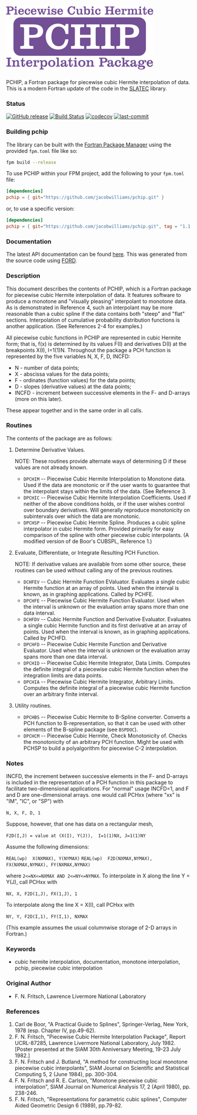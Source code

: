 ![pchip-logo](media/logo.png)
============

PCHIP, a Fortran package for piecewise cubic Hermite interpolation of data. This is a modern Fortran update of the code in the [SLATEC](http://www.netlib.org/slatec/pchip/) library.

### Status

[![GitHub release](https://img.shields.io/github/release/jacobwilliams/pchip.svg)](https://github.com/jacobwilliams/pchip/releases/latest)
[![Build Status](https://github.com/jacobwilliams/pchip/actions/workflows/CI.yml/badge.svg)](https://github.com/jacobwilliams/pchip/actions)
[![codecov](https://codecov.io/gh/jacobwilliams/pchip/branch/master/graph/badge.svg)](https://codecov.io/gh/jacobwilliams/pchip)
[![last-commit](https://img.shields.io/github/last-commit/jacobwilliams/pchip)](https://github.com/jacobwilliams/pchip/commits/master)

### Building pchip

The library can be built with the [Fortran Package Manager](https://github.com/fortran-lang/fpm) using the provided `fpm.toml` file like so:

```bash
fpm build --release
```

To use PCHIP within your FPM project, add the following to your `fpm.toml` file:

```toml
[dependencies]
pchip = { git="https://github.com/jacobwilliams/pchip.git" }
```

or, to use a specific version:
```toml
[dependencies]
pchip = { git="https://github.com/jacobwilliams/pchip.git", tag = "1.1.0" }
```

### Documentation

The latest API documentation can be found [here](https://jacobwilliams.github.io/PCHIP/). This was generated from the source code using [FORD](https://github.com/Fortran-FOSS-Programmers/ford).

### Description

This document describes the contents of PCHIP, which is a Fortran package for piecewise cubic Hermite interpolation of data. It features software to produce a monotone and "visually pleasing" interpolant to monotone data.  As is demonstrated in Reference 4, such an interpolant may be more reasonable than a cubic spline if the data contains both "steep" and "flat" sections.  Interpolation of cumulative probability distribution functions is another application.  (See References 2-4 for examples.)

All piecewise cubic functions in PCHIP are represented in cubic Hermite form; that is, f(x) is determined by its values F(I) and derivatives D(I) at the breakpoints X(I), I=1(1)N. Throughout the package a PCH function is represented by the five variables  N, X, F, D, INCFD:

 * N     - number of data points;
 * X     - abscissa values for the data points;
 * F     - ordinates (function values) for the data points;
 * D     - slopes (derivative values) at the data points;
 * INCFD - increment between successive elements in the F- and D-arrays (more on this later).

These appear together and in the same order in all calls.

### Routines

The contents of the package are as follows:

 1. Determine Derivative Values.

    NOTE:  These routines provide alternate ways of determining D if these values are not already known.

    * `DPCHIM` -- Piecewise Cubic Hermite Interpolation to Monotone data. Used if the data are monotonic or if the user wants to guarantee that the interpolant stays within the limits of the data.  (See Reference 3.
    * `DPCHIC` -- Piecewise Cubic Hermite Interpolation Coefficients. Used if neither of the above conditions holds, or if the user wishes control over boundary derivatives. Will generally reproduce monotonicity on subintervals over which the data are monotonic.
    * `DPCHSP` -- Piecewise Cubic Hermite Spline. Produces a cubic spline interpolator in cubic Hermite form.  Provided primarily for easy comparison of the spline with other piecewise cubic interpolants.  (A modified version of de Boor's CUBSPL, Reference 1.)

 2. Evaluate, Differentiate, or Integrate Resulting PCH Function.

    NOTE:  If derivative values are available from some other source, these routines can be used without calling any of the previous routines.

    * `DCHFEV` -- Cubic Hermite Function EValuator. Evaluates a single cubic Hermite function at an array of points.  Used when the interval is known, as in graphing applications.  Called by PCHFE.
    * `DPCHFE` -- Piecewise Cubic Hermite Function Evaluator. Used when the interval is unknown or the evaluation array spans more than one data interval.
    * `DCHFDV` -- Cubic Hermite Function and Derivative Evaluator. Evaluates a single cubic Hermite function and its first derivative at an array of points.  Used when the interval is known, as in graphing applications. Called by PCHFD.
    * `DPCHFD` -- Piecewise Cubic Hermite Function and Derivative Evaluator. Used when the interval is unknown or the evaluation array spans more than one data interval.
    * `DPCHID` -- Piecewise Cubic Hermite Integrator, Data Limits. Computes the definite integral of a piecewise cubic Hermite function when the integration limits are data points.
    * `DPCHIA` -- Piecewise Cubic Hermite Integrator, Arbitrary Limits. Computes the definite integral of a piecewise cubic Hermite function over an arbitrary finite interval.

 3. Utility routines.

    * `DPCHBS` -- Piecewise Cubic Hermite to B-Spline converter. Converts a PCH function to B-representation, so that it can be used with other elements of the B-spline package (see `BSPDOC`).
    * `DPCHCM` -- Piecewise Cubic Hermite, Check Monotonicity of. Checks the monotonicity of an arbitrary PCH function. Might be used with PCHSP to build a polyalgorithm for piecewise C-2 interpolation.

### Notes

INCFD, the increment between successive elements in the F- and D-arrays is included in the representation of a PCH function in this package to facilitate two-dimensional applications.  For "normal" usage INCFD=1, and F and D are one-dimensional arrays. one would call PCHxx (where "xx" is "IM", "IC", or "SP") with

`N, X, F, D, 1`

Suppose, however, that one has data on a rectangular mesh,

`F2D(I,J) = value at (X(I), Y(J)),  I=1(1)NX, J=1(1)NY`

Assume the following dimensions:

`REAL(wp)  X(NXMAX), Y(NYMAX)`
`REAL(wp)  F2D(NXMAX,NYMAX), FX(NXMAX,NYMAX), FY(NXMAX,NYMAX)`

where  `2<=NX<=NXMAX AND 2<=NY<=NYMAX`.  To interpolate in X along the line  Y = Y(J), call PCHxx with

`NX, X, F2D(1,J), FX(1,J), 1`

To interpolate along the line X = X(I), call PCHxx with

`NY, Y, F2D(I,1), FY(I,1), NXMAX`

(This example assumes the usual columnwise storage of 2-D arrays in Fortran.)

### Keywords
 * cubic hermite interpolation, documentation, monotone interpolation, pchip, piecewise cubic interpolation

### Original Author

 * F. N. Fritsch, Lawrence Livermore National Laboratory

### References

 1. Carl de Boor, "A Practical Guide to Splines", Springer-Verlag, New York, 1978 (esp. Chapter IV, pp.49-62).
 2. F. N. Fritsch, "Piecewise Cubic Hermite Interpolation Package", Report UCRL-87285, Lawrence Livermore National   Laboratory, July 1982.  [Poster presented at the SIAM 30th Anniversary Meeting, 19-23 July 1982.]
 3. F. N. Fritsch and J. Butland, "A method for constructing local monotone piecewise cubic interpolants", SIAM Journal on Scientific and Statistical Computing 5, 2 (June 1984), pp. 300-304.
 4. F. N. Fritsch and R. E. Carlson, "Monotone piecewise cubic interpolation", SIAM Journal on Numerical Analysis 17, 2 (April 1980), pp. 238-246.
 5. F. N. Fritsch, "Representations for parametric cubic splines", Computer Aided Geometric Design 6 (1989), pp.79-82.


